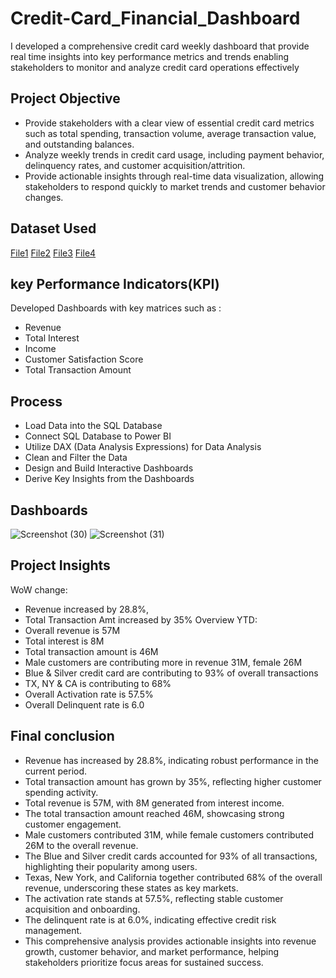 # Credit-Card_Financial_Dashboard
I developed a comprehensive credit card weekly dashboard that provide real time insights into key performance metrics and trends enabling stakeholders to monitor and analyze credit card operations effectively
## Project Objective
- Provide stakeholders with a clear view of essential credit card metrics such as total spending, transaction volume, average transaction value, and outstanding balances.
- Analyze weekly trends in credit card usage, including payment behavior, delinquency rates, and customer acquisition/attrition.
- Provide actionable insights through real-time data visualization, allowing stakeholders to respond quickly to market trends and customer behavior changes.

## Dataset Used
 <a href = "https://github.com/hashlinn10/Credit-Card_Financial_Dashboard/blob/main/cc_add.csv">File1</a>
 <a href = "https://github.com/hashlinn10/Credit-Card_Financial_Dashboard/blob/main/cust_add.csv">File2</a>
 <a href ="https://github.com/hashlinn10/Credit-Card_Financial_Dashboard/blob/main/credit_card.csv">File3</a>
 <a href = "https://github.com/hashlinn10/Credit-Card_Financial_Dashboard/blob/main/customer.csv">File4</a>

## key Performance Indicators(KPI)
Developed Dashboards with key matrices such as :
- Revenue
- Total Interest
- Income
- Customer Satisfaction Score
- Total Transaction Amount

## Process
- Load Data into the SQL Database
- Connect SQL Database to Power BI
- Utilize DAX (Data Analysis Expressions) for Data Analysis
- Clean and Filter the Data
- Design and Build Interactive Dashboards
- Derive Key Insights from the Dashboards

## Dashboards
![Screenshot (30)](https://github.com/user-attachments/assets/8b4b9e5e-a851-4880-beb0-9ac4012d197c)
![Screenshot (31)](https://github.com/user-attachments/assets/c91d4029-d799-4c9b-b797-2600658f6459)

## Project Insights
WoW change:
- Revenue increased by 28.8%,
- Total Transaction Amt increased by 35%
Overview YTD:
- Overall revenue is 57M
- Total interest is 8M
- Total transaction amount is 46M
- Male customers are contributing more in revenue 31M, female 26M
- Blue & Silver credit card are contributing to 93% of overall transactions
- TX, NY & CA is contributing to 68%
- Overall Activation rate is 57.5%
- Overall Delinquent rate is 6.0

## Final conclusion
- Revenue has increased by 28.8%, indicating robust performance in the current period.
- Total transaction amount has grown by 35%, reflecting higher customer spending activity.
- Total revenue is 57M, with 8M generated from interest income.
- The total transaction amount reached 46M, showcasing strong customer engagement.
- Male customers contributed 31M, while female customers contributed 26M to the overall revenue.
- The Blue and Silver credit cards accounted for 93% of all transactions, highlighting their popularity among users.
- Texas, New York, and California together contributed 68% of the overall revenue, underscoring these states as key markets.
- The activation rate stands at 57.5%, reflecting stable customer acquisition and onboarding.
- The delinquent rate is at 6.0%, indicating effective credit risk management.
- This comprehensive analysis provides actionable insights into revenue growth, customer behavior, and market performance,
  helping stakeholders prioritize focus areas for sustained success.

